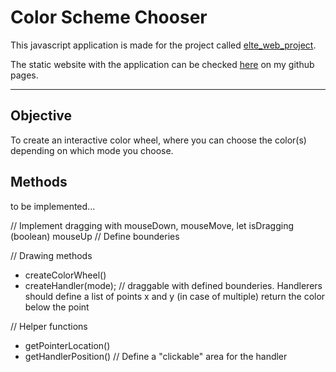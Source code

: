 # Color Scheme Chooser

This javascript application is made for the project called [elte_web_project]("https://github.com/BK-Chris/elte_web_project").

The static website with the application can be checked [here]("https://bk-chris.github.io/elte_web_project/pages/color_scheme.html") on my github pages.

-------------------

## Objective

To create an interactive color wheel, where you can choose the color(s) depending on which mode you choose.

## Methods

to be implemented...

// Implement dragging with mouseDown, mouseMove, let isDragging (boolean) mouseUp
// Define bounderies

// Drawing methods
- createColorWheel()
- createHandler(mode); // draggable with defined bounderies.
    Handlerers should define a list of points x and y (in case of multiple)
    return the color below the point

// Helper functions
- getPointerLocation()
- getHandlerPosition() // Define a "clickable" area for the handler